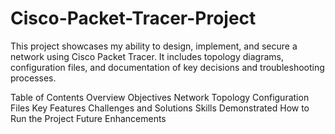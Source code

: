 # Cisco-Packet-Tracer-Project
This project showcases my ability to design, implement, and secure a network using Cisco Packet Tracer. It includes topology diagrams, configuration files, and documentation of key decisions and troubleshooting processes.

Table of Contents
Overview
Objectives
Network Topology
Configuration Files
Key Features
Challenges and Solutions
Skills Demonstrated
How to Run the Project
Future Enhancements




